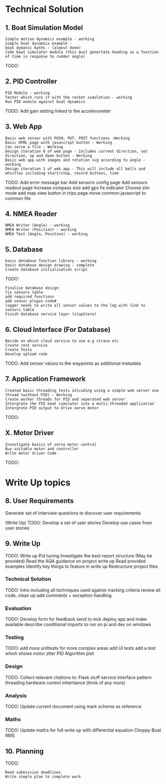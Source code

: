 # Technical Solution

## 1. Boat Simulation Model
    Simple motion dynamics example - working
    Simple boat dynamics example - 
    boat dymanic maths - (almost done)
    Code boat simulator module (this must genertate heading as a function of time in response to rudder angle)
TODO: 


    
## 2. PID Controller
    PID Module - working
    Tester which runs it with the rocket simulation - working
    Run PID module against boat dynamics
TODO:
    Add gain setting linked to the accelerometer
   
## 3. Web App
    Basic web server with PUSH, PUT, POST functions -Working
    Basic HTML page with javascript button - Working
    Can serve a file - Working
    Design iteration 0 of web page - Includes current direction, set direction, up and down button - Working
    Basic web app with images and rotation svg according to angle - working
    Design iteration 1 of web app - This will include all bells and whistles including start/stop, record buttons, time

TODO:
    Add error message bar
    Add sensors config page
    Add sensors readout page
    Increase compass size
    add gps fix indicator
    Choose sim mode
    add map view button in trips page
    move common javascript to common file

## 4. NMEA Reader
    NMEA Writer (Angle) - working
    NMEA Writer (Position) - working
    NMEA Test (Angle, Position) - working

## 5. Database
    basic database function library - working
    basic database design drawing - complete
    Create database initialisation script
TODO:

    Finalise database design 
    fix sensors table
    add required functions
    add sensor plugin code#
    logger needs to write all sensor values to the log with link to sensors table
    Finish database service layer (slapStore)

## 6. Cloud Interface (For Database)
    Decide on which cloud service to use e.g strava etc
    Create rest service
    Create Tests
    Develop upload code

TODO:
    Add sensor values to the waypoints as additional metadata

## 7. Application Framework
    Created basic threading tests inlcuding using a simple web server one thread (without PID) - Working
    Create worker threads for PID and seperated web server
    Intergrate the PID boat simulator into a multi-threaded application
    Intergrate PID output to drive servo motor
TODO:


## X. Motor Driver
    Investigate basics of servo motor control
    Buy suitable motor and controller
    Write motor driver Code
TODO:

   

    

# Write Up topics

## 8. User Requirements
Generate set of interview questions to discover user requirements

(Write Up) TODO:
    Develop a set of user stories
    Develop use cases from user stories

## 9. Write Up
TODO:
    Write up Pid tuning
    Investigate the best report structure (May be provided)
    Read the AQA guidance on project write up
    Read provided examples
    Identify key things to feature in write up
    Restructure project files
    
### Technical Solution
TODO:
    Intro including all techniques used against marking criteria
    review all code, clean up add comments + exception handling

### Evaluation
TODO:
    Develop form for feedback
    send to nick
    deploy app and make available 
    describe conditional imports to run on pi and dev on windows

### Testing
TODO:
    add more unittests for more complex areas
    add UI tests
    add a test which shows motor jitter
    PID Algorithm plot

### Design
TODO:
    Collect relevant citations to:
        Flask stuff
        service interface pattern
        threading
        hardware control
        inheritance
        (think of any more)

### Analysis
TODO:
    Update current document using mark scheme as reference

### Maths
TODO:
    Update maths for full write up with differential equation
    Choppy Boat RMS


## 10. Planning
TODO:

    Read submission deadlines
    Write simple plan to complete work

